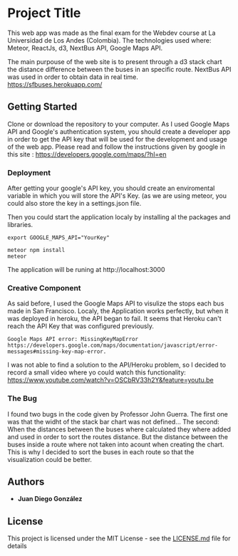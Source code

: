 # Project Title

This web app was made as the final exam for the Webdev course at La Universidad de Los Andes (Colombia). The technologies used where: Meteor, ReactJs, d3, NextBus API, Google Maps API.

The main purpouse of the web site is to present through a d3 stack chart the distance difference between the buses in an specific route. NextBus API was used in order to obtain data in real time. https://sfbuses.herokuapp.com/

## Getting Started

Clone or download the repository to your computer. As I used Google Maps API and Google's authentication system, you should create a developer app in order to get the API key that will be used for the development and usage of the web app. Please read and follow the instructions given by google in this site : https://developers.google.com/maps/?hl=en 

### Deployment

After getting your google's API key, you should create an enviromental variable in which you will store the API's Key. (as we are using meteor, you could also store the key in a settings.json file. 

Then you could start the application localy by installing al the packages and libraries.

```
export GOOGLE_MAPS_API="YourKey"

meteor npm install
meteor
```
The application will be runing at http://localhost:3000

### Creative Component

As said before, I used the Google Maps API to visulize the stops each bus made in San Francisco. Localy, the Application works perfectly, but when it was deployed in heroku, the API began to fail. It seems that Heroku can't reach the API Key that was configured previously.
  
```
Google Maps API error: MissingKeyMapError https://developers.google.com/maps/documentation/javascript/error-messages#missing-key-map-error.
```
I was not able to find a solution to the API/Heroku problem, so I decided to record a small video where yo could watch this functionality: https://www.youtube.com/watch?v=OSCbRV33h2Y&feature=youtu.be

### The Bug

I found two bugs in the code given by Professor John Guerra. The first one was that the widht of the stack bar chart was not defined...
The second: When the distances between the buses where calculated they where added and used in order to sort the routes distance. But the distance between the buses inside a route where not taken into acount when creating the chart. This is why I decided to sort the buses in each route so that the visualization could be better. 

## Authors

* **Juan Diego González** 



## License

This project is licensed under the MIT License - see the [LICENSE.md](LICENSE.md) file for details


